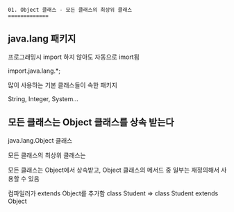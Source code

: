     01. Object 클래스 - 모든 클래스의 최상위 클래스
    =============
java.lang 패키지
-------------

프로그래밍시 import 하지 않아도 자동으로 imort됨


import.java.lang.*;


많이 사용하는 기본 클래스들이 속한 패키지


String, Integer, System...



모든 클래스는 Object 클래스를 상속 받는다
-------------

java.lang.Object 클래스


모든 클래스의 최상위 클래스는


모든 클래스는 Object에서 상속받고, Object 클래스의 메서드 중 일부는 재정의해서 사용할 수 있음


컴파일러가 extends Object를 추가함
class Student => class Student extends Object